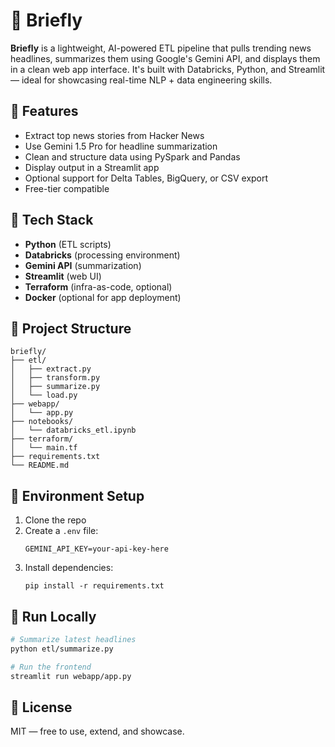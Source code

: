 

# 📰 Briefly

**Briefly** is a lightweight, AI-powered ETL pipeline that pulls trending news headlines, summarizes them using Google's Gemini API, and displays them in a clean web app interface. It's built with Databricks, Python, and Streamlit — ideal for showcasing real-time NLP + data engineering skills.

## 🚀 Features

- Extract top news stories from Hacker News
- Use Gemini 1.5 Pro for headline summarization
- Clean and structure data using PySpark and Pandas
- Display output in a Streamlit app
- Optional support for Delta Tables, BigQuery, or CSV export
- Free-tier compatible

## 🧱 Tech Stack

- **Python** (ETL scripts)
- **Databricks** (processing environment)
- **Gemini API** (summarization)
- **Streamlit** (web UI)
- **Terraform** (infra-as-code, optional)
- **Docker** (optional for app deployment)

## 📂 Project Structure

```
briefly/
├── etl/
│   ├── extract.py
│   ├── transform.py
│   ├── summarize.py
│   └── load.py
├── webapp/
│   └── app.py
├── notebooks/
│   └── databricks_etl.ipynb
├── terraform/
│   └── main.tf
├── requirements.txt
└── README.md
```

## 🔑 Environment Setup

1. Clone the repo
2. Create a `.env` file:
   ```
   GEMINI_API_KEY=your-api-key-here
   ```
3. Install dependencies:
   ```
   pip install -r requirements.txt
   ```

## 🧪 Run Locally

```bash
# Summarize latest headlines
python etl/summarize.py

# Run the frontend
streamlit run webapp/app.py
```

## 📜 License

MIT — free to use, extend, and showcase.